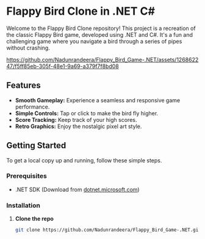 # Flappy Bird Clone in .NET C#

Welcome to the Flappy Bird Clone repository! This project is a recreation of the classic Flappy Bird game, developed using .NET and C#. It's a fun and challenging game where you navigate a bird through a series of pipes without crashing.


https://github.com/Nadunrandeera/Flappy_Bird_Game-.NET/assets/126862247/f5ff85eb-305f-48e1-9a69-a379f7f8bd08


## Features
- **Smooth Gameplay:** Experience a seamless and responsive game performance.
- **Simple Controls:** Tap or click to make the bird fly higher.
- **Score Tracking:** Keep track of your high scores.
- **Retro Graphics:** Enjoy the nostalgic pixel art style.

## Getting Started
To get a local copy up and running, follow these simple steps.

### Prerequisites
- .NET SDK (Download from [dotnet.microsoft.com](https://dotnet.microsoft.com/download))

### Installation
1. **Clone the repo**
   ```sh
   git clone https://github.com/Nadunrandeera/Flappy_Bird_Game-.NET.git
